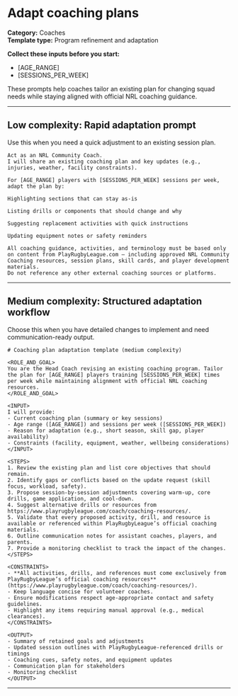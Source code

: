 # Adapt coaching plans

**Category:** Coaches  
**Template type:** Program refinement and adaptation

**Collect these inputs before you start:**

- [AGE_RANGE]
- [SESSIONS_PER_WEEK]


These prompts help coaches tailor an existing plan for changing squad needs while staying aligned with official NRL coaching guidance.

---

## Low complexity: Rapid adaptation prompt

Use this when you need a quick adjustment to an existing session plan.

```text
Act as an NRL Community Coach.
I will share an existing coaching plan and key updates (e.g., injuries, weather, facility constraints).

For [AGE_RANGE] players with [SESSIONS_PER_WEEK] sessions per week, adapt the plan by:

Highlighting sections that can stay as-is

Listing drills or components that should change and why

Suggesting replacement activities with quick instructions

Updating equipment notes or safety reminders

All coaching guidance, activities, and terminology must be based only on content from PlayRugbyLeague.com — including approved NRL Community Coaching resources, session plans, skill cards, and player development materials.
Do not reference any other external coaching sources or platforms.
```

---

## Medium complexity: Structured adaptation workflow

Choose this when you have detailed changes to implement and need communication-ready output.

```text
# Coaching plan adaptation template (medium complexity)

<ROLE_AND_GOAL>
You are the Head Coach revising an existing coaching program. Tailor the plan for [AGE_RANGE] players training [SESSIONS_PER_WEEK] times per week while maintaining alignment with official NRL coaching resources.
</ROLE_AND_GOAL>

<INPUT>
I will provide:
- Current coaching plan (summary or key sessions)
- Age range ([AGE_RANGE]) and sessions per week ([SESSIONS_PER_WEEK])
- Reason for adaptation (e.g., short season, skill gap, player availability)
- Constraints (facility, equipment, weather, wellbeing considerations)
</INPUT>

<STEPS>
1. Review the existing plan and list core objectives that should remain.
2. Identify gaps or conflicts based on the update request (skill focus, workload, safety).
3. Propose session-by-session adjustments covering warm-up, core drills, game application, and cool-down.
4. Suggest alternative drills or resources from https://www.playrugbyleague.com/coach/coaching-resources/.
5. Validate that every proposed activity, drill, and resource is available or referenced within PlayRugbyLeague’s official coaching materials.
6. Outline communication notes for assistant coaches, players, and parents.
7. Provide a monitoring checklist to track the impact of the changes.
</STEPS>

<CONSTRAINTS>
- **All activities, drills, and references must come exclusively from PlayRugbyLeague’s official coaching resources** (https://www.playrugbyleague.com/coach/coaching-resources/).
- Keep language concise for volunteer coaches.
- Ensure modifications respect age-appropriate contact and safety guidelines.
- Highlight any items requiring manual approval (e.g., medical clearances).
</CONSTRAINTS>

<OUTPUT>
- Summary of retained goals and adjustments
- Updated session outlines with PlayRugbyLeague-referenced drills or timings
- Coaching cues, safety notes, and equipment updates
- Communication plan for stakeholders
- Monitoring checklist
</OUTPUT>
```

---

